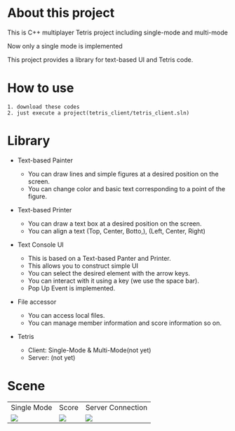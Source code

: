 # About this project
This is C++ multiplayer Tetris project including single-mode and multi-mode

Now only a single mode is implemented

This project provides a library for text-based UI and Tetris code.

# How to use
```
1. download these codes
2. just execute a project(tetris_client/tetris_client.sln)
```
# Library
* Text-based Painter
  * You can draw lines and simple figures at a desired position on the screen.
  * You can change color and basic text corresponding to a point of the figure.

* Text-based Printer
  * You can draw a text box at a desired position on the screen.
  * You can align a text (Top, Center, Botto,), (Left, Center, Right)

* Text Console UI
  * This is based on a Text-based Panter and Printer.
  * This allows you to construct simple UI  
  * You can select the desired element with the arrow keys.
  * You can interact with it using a key (we use the space bar).
  * Pop Up Event is implemented.
  
* File accessor
  * You can access local files.
  * You can manage member information and score information so on.
    
* Tetris
  * Client: Single-Mode & Multi-Mode(not yet)
  * Server: (not yet)
  
# Scene
<table>
  <tr>
   <td>Single Mode</td>
   <td>Score</td>
   <td>Server Connection</td>
  <tr>
  <tr>
    <td><img src="https://github.com/hoonisone/multi_tetris/assets/56896592/0ee814d0-ee34-4f28-940b-cff15acb6c9b"></td>
    <td><img src="https://github.com/hoonisone/multi_tetris/assets/56896592/d9e26926-3c06-4b53-887d-192fd1e8c378"></td>
    <td><img src="https://github.com/hoonisone/multi_tetris/assets/56896592/a14a5d84-9214-4ca1-a177-cf5d72a12c89"></td>
  
  <tr>
</table>
